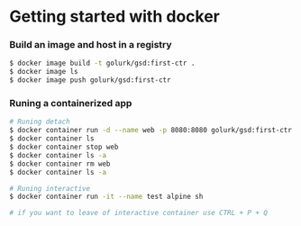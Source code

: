 # Getting started with docker


### Build an image and host in a registry
```bash
$ docker image build -t golurk/gsd:first-ctr .
$ docker image ls
$ docker image push golurk/gsd:first-ctr

```

### Runing a containerized app

```bash
# Runing detach
$ docker container run -d --name web -p 8080:8080 golurk/gsd:first-ctr
$ docker container ls
$ docker container stop web
$ docker container ls -a
$ docker container rm web
$ docker container ls -a

# Runing interactive
$ docker container run -it --name test alpine sh

# if you want to leave of interactive container use CTRL + P + Q
```

